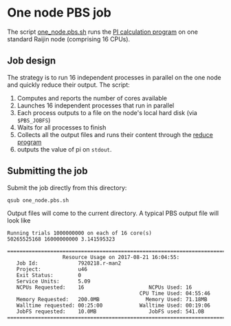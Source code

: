 # One node PBS job

The script [one_node.pbs.sh](./one_node.pbs.sh) runs the [PI calculation program](../compute_pi/compute.py) on one 
standard Raijin node (comprising 16 CPUs).

## Job design

The strategy is to run 16 independent processes in parallel on the one node and quickly reduce their output. The script:

1. Computes and reports the number of cores available
1. Launches 16 independent processes that run in parallel
1. Each process outputs to a file on the node's local hard disk (via ``$PBS_JOBFS``)
1. Waits for all processes to finish
1. Collects all the output files and runs their content through the [reduce program](../compute_pi/reduce.py)
1. outputs the value of pi on ``stdout``.

## Submitting the job

Submit the job directly from this directory:

```
qsub one_node.pbs.sh
```

Output files will come to the current directory. A typical PBS output file will look like 

```
Running trials 1000000000 on each of 16 core(s)
50265525168 16000000000 3.141595323

======================================================================================
                  Resource Usage on 2017-08-21 16:04:55:
   Job Id:             7920218.r-man2
   Project:            u46
   Exit Status:        0
   Service Units:      5.09
   NCPUs Requested:    16                     NCPUs Used: 16
                                           CPU Time Used: 04:55:46
   Memory Requested:   200.0MB               Memory Used: 71.18MB
   Walltime requested: 00:25:00            Walltime Used: 00:19:06
   JobFS requested:    10.0MB                 JobFS used: 541.0B
======================================================================================
```
